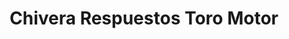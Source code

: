 ---
title: "Chivera Respuestos Toro Motor"
url: /caracas/chivera-respuestos-toro-motor/
shop: Autoteile
---